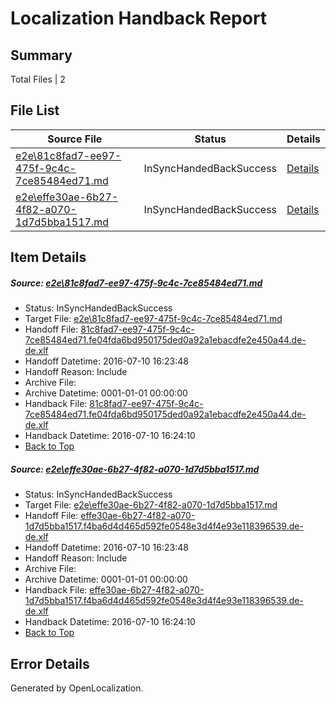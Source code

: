 # <a name='report-top'></a> Localization Handback Report

## Summary
 Total Files | 2

## File List
 Source File | Status | Details 
 ----------- | ------ | ------- 
 [e2e\81c8fad7-ee97-475f-9c4c-7ce85484ed71.md](https://github.com/OpenLocalizationTestOrg/oltest/blob/ce7244bb257316ebf259a6e071047340f9df66fb/e2e/81c8fad7-ee97-475f-9c4c-7ce85484ed71.md) | InSyncHandedBackSuccess | [Details](#7231bab54ac16d095437a63f37db7fb45d751dd94)
 [e2e\effe30ae-6b27-4f82-a070-1d7d5bba1517.md](https://github.com/OpenLocalizationTestOrg/oltest/blob/ce7244bb257316ebf259a6e071047340f9df66fb/e2e/effe30ae-6b27-4f82-a070-1d7d5bba1517.md) | InSyncHandedBackSuccess | [Details](#08706047bf1f6e41c113fba5f24466caf5eceebb9)

## Item Details
##### <a name='7231bab54ac16d095437a63f37db7fb45d751dd94'></a> Source: [e2e\81c8fad7-ee97-475f-9c4c-7ce85484ed71.md](https://github.com/OpenLocalizationTestOrg/oltest/blob/ce7244bb257316ebf259a6e071047340f9df66fb/e2e/81c8fad7-ee97-475f-9c4c-7ce85484ed71.md)
* Status: InSyncHandedBackSuccess
* Target File: [e2e\81c8fad7-ee97-475f-9c4c-7ce85484ed71.md](https://github.com/OpenLocalizationTestOrg/oltest-dede-fly/blob/f78eef193bba8b7bebbb8084b106f2216eadfbec/e2e/81c8fad7-ee97-475f-9c4c-7ce85484ed71.md)
* Handoff File: [81c8fad7-ee97-475f-9c4c-7ce85484ed71.fe04fda6bd950175ded0a92a1ebacdfe2e450a44.de-de.xlf](https://github.com/OpenLocalizationTestOrg/olhandoff-e2e/blob/46b56b8f22851c791baea4a8f009707dc7bf5bcd/ol-handoff/OpenLocalizationTestOrg/oltest-dede-fly/ci/81c8fad7-ee97-475f-9c4c-7ce85484ed71.fe04fda6bd950175ded0a92a1ebacdfe2e450a44.de-de.xlf)
* Handoff Datetime: 2016-07-10 16:23:48
* Handoff Reason: Include
* Archive File: 
* Archive Datetime: 0001-01-01 00:00:00
* Handback File: [81c8fad7-ee97-475f-9c4c-7ce85484ed71.fe04fda6bd950175ded0a92a1ebacdfe2e450a44.de-de.xlf](https://github.com/OpenLocalizationTestOrg/olhandback-e2e/blob/023d3710a045a6819065c28e4355cdff0f34eb75/ol-handback/OpenLocalizationTestOrg/oltest-dede-fly/ci/81c8fad7-ee97-475f-9c4c-7ce85484ed71.fe04fda6bd950175ded0a92a1ebacdfe2e450a44.de-de.xlf)
* Handback Datetime: 2016-07-10 16:24:10
* [Back to Top](#report-top)

##### <a name='08706047bf1f6e41c113fba5f24466caf5eceebb9'></a> Source: [e2e\effe30ae-6b27-4f82-a070-1d7d5bba1517.md](https://github.com/OpenLocalizationTestOrg/oltest/blob/ce7244bb257316ebf259a6e071047340f9df66fb/e2e/effe30ae-6b27-4f82-a070-1d7d5bba1517.md)
* Status: InSyncHandedBackSuccess
* Target File: [e2e\effe30ae-6b27-4f82-a070-1d7d5bba1517.md](https://github.com/OpenLocalizationTestOrg/oltest-dede-fly/blob/f78eef193bba8b7bebbb8084b106f2216eadfbec/e2e/effe30ae-6b27-4f82-a070-1d7d5bba1517.md)
* Handoff File: [effe30ae-6b27-4f82-a070-1d7d5bba1517.f4ba6d4d465d592fe0548e3d4f4e93e118396539.de-de.xlf](https://github.com/OpenLocalizationTestOrg/olhandoff-e2e/blob/46b56b8f22851c791baea4a8f009707dc7bf5bcd/ol-handoff/OpenLocalizationTestOrg/oltest-dede-fly/ci/effe30ae-6b27-4f82-a070-1d7d5bba1517.f4ba6d4d465d592fe0548e3d4f4e93e118396539.de-de.xlf)
* Handoff Datetime: 2016-07-10 16:23:48
* Handoff Reason: Include
* Archive File: 
* Archive Datetime: 0001-01-01 00:00:00
* Handback File: [effe30ae-6b27-4f82-a070-1d7d5bba1517.f4ba6d4d465d592fe0548e3d4f4e93e118396539.de-de.xlf](https://github.com/OpenLocalizationTestOrg/olhandback-e2e/blob/023d3710a045a6819065c28e4355cdff0f34eb75/ol-handback/OpenLocalizationTestOrg/oltest-dede-fly/ci/effe30ae-6b27-4f82-a070-1d7d5bba1517.f4ba6d4d465d592fe0548e3d4f4e93e118396539.de-de.xlf)
* Handback Datetime: 2016-07-10 16:24:10
* [Back to Top](#report-top)


## Error Details

Generated by OpenLocalization.
